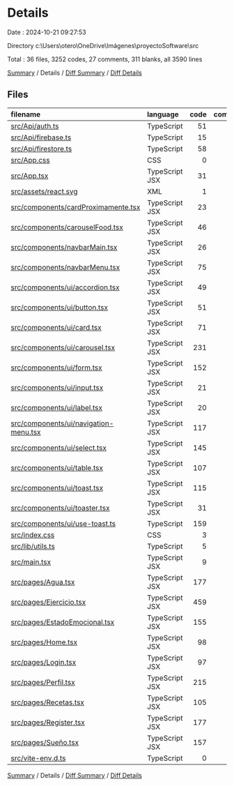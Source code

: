 # Details

Date : 2024-10-21 09:27:53

Directory c:\\Users\\otero\\OneDrive\\Imágenes\\proyectoSoftware\\src

Total : 36 files,  3252 codes, 27 comments, 311 blanks, all 3590 lines

[Summary](results.md) / Details / [Diff Summary](diff.md) / [Diff Details](diff-details.md)

## Files
| filename | language | code | comment | blank | total |
| :--- | :--- | ---: | ---: | ---: | ---: |
| [src/Api/auth.ts](/src/Api/auth.ts) | TypeScript | 51 | 5 | 9 | 65 |
| [src/Api/firebase.ts](/src/Api/firebase.ts) | TypeScript | 15 | 3 | 4 | 22 |
| [src/Api/firestore.ts](/src/Api/firestore.ts) | TypeScript | 58 | 3 | 7 | 68 |
| [src/App.css](/src/App.css) | CSS | 0 | 0 | 1 | 1 |
| [src/App.tsx](/src/App.tsx) | TypeScript JSX | 31 | 0 | 2 | 33 |
| [src/assets/react.svg](/src/assets/react.svg) | XML | 1 | 0 | 0 | 1 |
| [src/components/cardProximamente.tsx](/src/components/cardProximamente.tsx) | TypeScript JSX | 23 | 0 | 0 | 23 |
| [src/components/carouselFood.tsx](/src/components/carouselFood.tsx) | TypeScript JSX | 46 | 1 | 3 | 50 |
| [src/components/navbarMain.tsx](/src/components/navbarMain.tsx) | TypeScript JSX | 26 | 0 | 1 | 27 |
| [src/components/navbarMenu.tsx](/src/components/navbarMenu.tsx) | TypeScript JSX | 75 | 0 | 4 | 79 |
| [src/components/ui/accordion.tsx](/src/components/ui/accordion.tsx) | TypeScript JSX | 49 | 0 | 8 | 57 |
| [src/components/ui/button.tsx](/src/components/ui/button.tsx) | TypeScript JSX | 51 | 0 | 6 | 57 |
| [src/components/ui/card.tsx](/src/components/ui/card.tsx) | TypeScript JSX | 71 | 0 | 9 | 80 |
| [src/components/ui/carousel.tsx](/src/components/ui/carousel.tsx) | TypeScript JSX | 231 | 0 | 30 | 261 |
| [src/components/ui/form.tsx](/src/components/ui/form.tsx) | TypeScript JSX | 152 | 0 | 25 | 177 |
| [src/components/ui/input.tsx](/src/components/ui/input.tsx) | TypeScript JSX | 21 | 0 | 5 | 26 |
| [src/components/ui/label.tsx](/src/components/ui/label.tsx) | TypeScript JSX | 20 | 0 | 5 | 25 |
| [src/components/ui/navigation-menu.tsx](/src/components/ui/navigation-menu.tsx) | TypeScript JSX | 117 | 0 | 12 | 129 |
| [src/components/ui/select.tsx](/src/components/ui/select.tsx) | TypeScript JSX | 145 | 0 | 14 | 159 |
| [src/components/ui/table.tsx](/src/components/ui/table.tsx) | TypeScript JSX | 107 | 0 | 11 | 118 |
| [src/components/ui/toast.tsx](/src/components/ui/toast.tsx) | TypeScript JSX | 115 | 0 | 13 | 128 |
| [src/components/ui/toaster.tsx](/src/components/ui/toaster.tsx) | TypeScript JSX | 31 | 0 | 3 | 34 |
| [src/components/ui/use-toast.ts](/src/components/ui/use-toast.ts) | TypeScript | 159 | 3 | 31 | 193 |
| [src/index.css](/src/index.css) | CSS | 3 | 0 | 1 | 4 |
| [src/lib/utils.ts](/src/lib/utils.ts) | TypeScript | 5 | 0 | 2 | 7 |
| [src/main.tsx](/src/main.tsx) | TypeScript JSX | 9 | 0 | 3 | 12 |
| [src/pages/Agua.tsx](/src/pages/Agua.tsx) | TypeScript JSX | 177 | 0 | 16 | 193 |
| [src/pages/Ejercicio.tsx](/src/pages/Ejercicio.tsx) | TypeScript JSX | 459 | 1 | 26 | 486 |
| [src/pages/EstadoEmocional.tsx](/src/pages/EstadoEmocional.tsx) | TypeScript JSX | 155 | 0 | 10 | 165 |
| [src/pages/Home.tsx](/src/pages/Home.tsx) | TypeScript JSX | 98 | 0 | 1 | 99 |
| [src/pages/Login.tsx](/src/pages/Login.tsx) | TypeScript JSX | 97 | 1 | 7 | 105 |
| [src/pages/Perfil.tsx](/src/pages/Perfil.tsx) | TypeScript JSX | 215 | 0 | 12 | 227 |
| [src/pages/Recetas.tsx](/src/pages/Recetas.tsx) | TypeScript JSX | 105 | 5 | 7 | 117 |
| [src/pages/Register.tsx](/src/pages/Register.tsx) | TypeScript JSX | 177 | 3 | 9 | 189 |
| [src/pages/Sueño.tsx](/src/pages/Sue%C3%B1o.tsx) | TypeScript JSX | 157 | 1 | 13 | 171 |
| [src/vite-env.d.ts](/src/vite-env.d.ts) | TypeScript | 0 | 1 | 1 | 2 |

[Summary](results.md) / Details / [Diff Summary](diff.md) / [Diff Details](diff-details.md)
